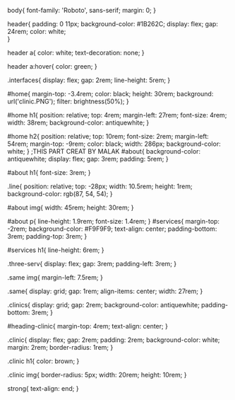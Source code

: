 body{
    font-family: 'Roboto', sans-serif;
    margin: 0;
}

header{
    padding: 0 11px;
    background-color: #1B262C;
    display: flex;
    gap: 24rem;
    color: white;    
}

header a{
    color: white;
    text-decoration: none;
}

header a:hover{
    color: green;
}

.interfaces{
    display: flex;
    gap: 2rem;
    line-height: 5rem;
}

#home{
    margin-top: -3.4rem;
    color: black;
    height: 30rem;
    background: url('clinic.PNG');
    filter: brightness(50%);
}

#home h1{
    position: relative;
    top: 4rem;
    margin-left: 27rem;
    font-size: 4rem;
    width: 38rem;
    background-color: antiquewhite;
}

#home h2{
    position: relative;
    top: 10rem;
    font-size: 2rem;
    margin-left: 54rem;
    margin-top: -9rem;
    color: black;
    width: 286px;
    background-color: white;
}
;THIS PART CREAT BY MALAK
#about{
    background-color: antiquewhite;
    display: flex;
    gap: 3rem;
    padding: 5rem;
}

#about h1{
    font-size: 3rem;
}


.line{
    position: relative;
    top: -28px;
    width: 10.5rem;
    height: 1rem;
    background-color: rgb(87, 54, 54);
}

#about img{
    width: 45rem;
    height: 30rem;
}

#about p{
    line-height: 1.9rem;
    font-size: 1.4rem;
}
#services{
    margin-top: -2rem;
    background-color: #F9F9F9;
    text-align: center;
    padding-bottom: 3rem;
    padding-top: 3rem;
}

#services h1{
    line-height: 6rem;
}

.three-serv{
    display: flex;
    gap: 3rem;
    padding-left: 3rem;
}

.same img{
    margin-left: 7.5rem;
}

.same{
    display: grid;
    gap: 1rem;
    align-items: center;
    width: 27rem;
}

.clinics{
    display: grid;
    gap: 2rem;
    background-color: antiquewhite;
    padding-bottom: 3rem;
}

#heading-clinic{
    margin-top: 4rem;
    text-align: center;
}

.clinic{
    display: flex;
    gap: 2rem;
    padding: 2rem;
    background-color: white;
    margin: 2rem;
    border-radius: 1rem;
}

.clinic h1{
    color: brown;
}

.clinic img{
    border-radius: 5px;
    width: 20rem;
    height: 10rem;
}

strong{
    text-align: end;
}
